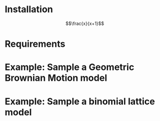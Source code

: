 # Installation

$$\frac{x}{x+1}$$

# Requirements
# Example: Sample a Geometric Brownian Motion model
# Example: Sample a binomial lattice model